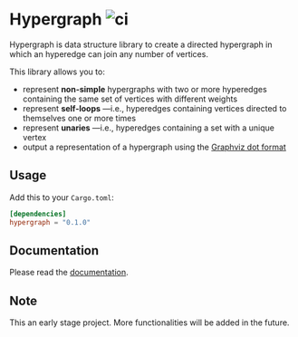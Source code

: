 # Hypergraph ![ci](https://github.com/yamafaktory/hypergraph/workflows/ci/badge.svg)

Hypergraph is data structure library to create a directed hypergraph in which an hyperedge can join any number of vertices.

This library allows you to:

- represent **non-simple** hypergraphs with two or more hyperedges containing the same set of vertices with different weights
- represent **self-loops** —i.e., hyperedges containing vertices directed to themselves one or more times
- represent **unaries** —i.e., hyperedges containing a set with a unique vertex
- output a representation of a hypergraph using the [Graphviz dot format](https://graphviz.org/doc/info/lang.html)

## Usage

Add this to your `Cargo.toml`:

```toml
[dependencies]
hypergraph = "0.1.0"
```

## Documentation

Please read the [documentation](https://docs.rs/hypergraph).

## Note

This an early stage project. More functionalities will be added in the future.
